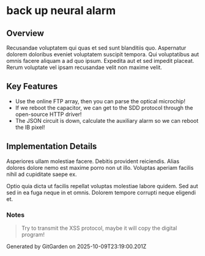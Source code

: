# back up neural alarm

## Overview
Recusandae voluptatem qui quas et sed sunt blanditiis quo. Aspernatur dolorem doloribus eveniet voluptatem suscipit tempora. Qui voluptatibus aut omnis facere aliquam a ad quo ipsum. Expedita aut et sed impedit placeat. Rerum voluptate vel ipsam recusandae velit non maxime velit.

## Key Features
- Use the online FTP array, then you can parse the optical microchip!
- If we reboot the capacitor, we can get to the SDD protocol through the open-source HTTP driver!
- The JSON circuit is down, calculate the auxiliary alarm so we can reboot the IB pixel!

## Implementation Details
Asperiores ullam molestiae facere. Debitis provident reiciendis. Alias dolores dolore nemo est maxime porro non ut illo. Voluptas aperiam facilis nihil ad cupiditate saepe ex.
 Optio quia dicta ut facilis repellat voluptas molestiae labore quidem. Sed aut sed in ea fuga neque in et omnis. Dolorem tempore corrupti neque eligendi et.

### Notes
> Try to transmit the XSS protocol, maybe it will copy the digital program!

Generated by GitGarden on 2025-10-09T23:19:00.201Z